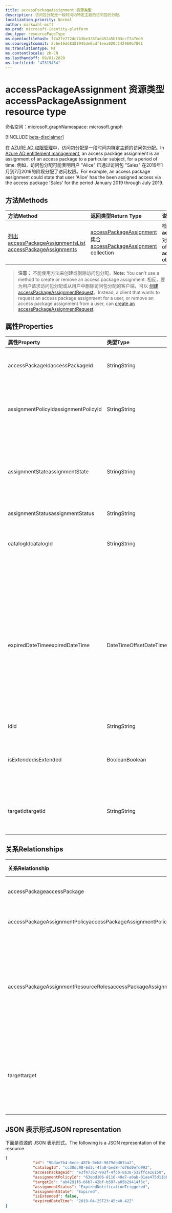```yaml
---
title: accessPackageAssignment 资源类型
description: 访问包分配是一段时间内特定主题的访问包的分配。
localization_priority: Normal
author: markwahl-msft
ms.prod: microsoft-identity-platform
doc_type: resourcePageType
ms.openlocfilehash: f7a2fe772dc7b3be328fad452a5b193ccf7a7ed0
ms.sourcegitcommit: 2c6e16dd8381945de6adf1eea020c142969b7801
ms.translationtype: MT
ms.contentlocale: zh-CN
ms.lasthandoff: 09/01/2020
ms.locfileid: "47319454"
---
```

# <a name="accesspackageassignment-resource-type"></a><span data-ttu-id="4c40c-103">accessPackageAssignment 资源类型</span><span class="sxs-lookup"><span data-stu-id="4c40c-103">accessPackageAssignment resource type</span></span>

<span data-ttu-id="4c40c-104">命名空间：microsoft.graph</span><span class="sxs-lookup"><span data-stu-id="4c40c-104">Namespace: microsoft.graph</span></span>

[!INCLUDE [beta-disclaimer](../../includes/beta-disclaimer.md)]

<span data-ttu-id="4c40c-105">在 [AZURE AD 权限管理](entitlementmanagement-root.md)中，访问包分配是一段时间内特定主题的访问包分配。</span><span class="sxs-lookup"><span data-stu-id="4c40c-105">In [Azure AD entitlement management](entitlementmanagement-root.md), an access package assignment is an assignment of an access package to a particular subject, for a period of time.</span></span>  <span data-ttu-id="4c40c-106">例如，访问包分配可能表明用户 "Alice" 已通过访问包 "Sales" 在2019年1月到7月2019的阶段分配了访问权限。</span><span class="sxs-lookup"><span data-stu-id="4c40c-106">For example, an access package assignment could state that user 'Alice' has the been assigned access via the access package 'Sales' for the period January 2019 through July 2019.</span></span>

## <a name="methods"></a><span data-ttu-id="4c40c-107">方法</span><span class="sxs-lookup"><span data-stu-id="4c40c-107">Methods</span></span>

| <span data-ttu-id="4c40c-108">方法</span><span class="sxs-lookup"><span data-stu-id="4c40c-108">Method</span></span>       | <span data-ttu-id="4c40c-109">返回类型</span><span class="sxs-lookup"><span data-stu-id="4c40c-109">Return Type</span></span> | <span data-ttu-id="4c40c-110">说明</span><span class="sxs-lookup"><span data-stu-id="4c40c-110">Description</span></span> |
|:-------------|:------------|:------------|
| [<span data-ttu-id="4c40c-111">列出 accessPackageAssignments</span><span class="sxs-lookup"><span data-stu-id="4c40c-111">List accessPackageAssignments</span></span>](../api/accesspackageassignment-list.md) | <span data-ttu-id="4c40c-112">[accessPackageAssignment](accesspackageassignment.md) 集合</span><span class="sxs-lookup"><span data-stu-id="4c40c-112">[accessPackageAssignment](accesspackageassignment.md) collection</span></span> | <span data-ttu-id="4c40c-113">检索 **accesspackageassignment** 对象的列表。</span><span class="sxs-lookup"><span data-stu-id="4c40c-113">Retrieve a list of **accesspackageassignment** objects.</span></span> |

><span data-ttu-id="4c40c-114">**注意：** 不能使用方法来创建或删除访问包分配。</span><span class="sxs-lookup"><span data-stu-id="4c40c-114">**Note:** You can't use a method to create or remove an access package assignment.</span></span> <span data-ttu-id="4c40c-115">相反，要为用户请求访问包分配或从用户中删除访问包分配的客户端，可以 [创建 accessPackageAssignmentRequest](../api/accesspackageassignmentrequest-post.md)。</span><span class="sxs-lookup"><span data-stu-id="4c40c-115">Instead, a client that wants to request an access package assignment for a user, or remove an access package assignment from a user, can [create an accessPackageAssignmentRequest](../api/accesspackageassignmentrequest-post.md).</span></span>

## <a name="properties"></a><span data-ttu-id="4c40c-116">属性</span><span class="sxs-lookup"><span data-stu-id="4c40c-116">Properties</span></span>

| <span data-ttu-id="4c40c-117">属性</span><span class="sxs-lookup"><span data-stu-id="4c40c-117">Property</span></span>     | <span data-ttu-id="4c40c-118">类型</span><span class="sxs-lookup"><span data-stu-id="4c40c-118">Type</span></span>        | <span data-ttu-id="4c40c-119">说明</span><span class="sxs-lookup"><span data-stu-id="4c40c-119">Description</span></span> |
|:-------------|:------------|:------------|
|<span data-ttu-id="4c40c-120">accessPackageId</span><span class="sxs-lookup"><span data-stu-id="4c40c-120">accessPackageId</span></span>|<span data-ttu-id="4c40c-121">String</span><span class="sxs-lookup"><span data-stu-id="4c40c-121">String</span></span>|<span data-ttu-id="4c40c-122">访问包的标识符。</span><span class="sxs-lookup"><span data-stu-id="4c40c-122">The identifier of the access package.</span></span> <span data-ttu-id="4c40c-123">只读。</span><span class="sxs-lookup"><span data-stu-id="4c40c-123">Read-only.</span></span>|
|<span data-ttu-id="4c40c-124">assignmentPolicyId</span><span class="sxs-lookup"><span data-stu-id="4c40c-124">assignmentPolicyId</span></span>|<span data-ttu-id="4c40c-125">String</span><span class="sxs-lookup"><span data-stu-id="4c40c-125">String</span></span>|<span data-ttu-id="4c40c-126">访问包分配策略的标识符。</span><span class="sxs-lookup"><span data-stu-id="4c40c-126">The identifier of the access package assignment policy.</span></span> <span data-ttu-id="4c40c-127">只读。</span><span class="sxs-lookup"><span data-stu-id="4c40c-127">Read-only.</span></span>|
|<span data-ttu-id="4c40c-128">assignmentState</span><span class="sxs-lookup"><span data-stu-id="4c40c-128">assignmentState</span></span>|<span data-ttu-id="4c40c-129">String</span><span class="sxs-lookup"><span data-stu-id="4c40c-129">String</span></span>|<span data-ttu-id="4c40c-130">访问程序包的状态。</span><span class="sxs-lookup"><span data-stu-id="4c40c-130">The state of the access package.</span></span> <span data-ttu-id="4c40c-131">可能的值为 `Delivered` 或 `Expired` 。</span><span class="sxs-lookup"><span data-stu-id="4c40c-131">Possible values are `Delivered` or `Expired`.</span></span> <span data-ttu-id="4c40c-132">只读。</span><span class="sxs-lookup"><span data-stu-id="4c40c-132">Read-only.</span></span>|
|<span data-ttu-id="4c40c-133">assignmentStatus</span><span class="sxs-lookup"><span data-stu-id="4c40c-133">assignmentStatus</span></span>|<span data-ttu-id="4c40c-134">String</span><span class="sxs-lookup"><span data-stu-id="4c40c-134">String</span></span>|<span data-ttu-id="4c40c-135">只读。</span><span class="sxs-lookup"><span data-stu-id="4c40c-135">Read-only.</span></span>|
|<span data-ttu-id="4c40c-136">catalogId</span><span class="sxs-lookup"><span data-stu-id="4c40c-136">catalogId</span></span>|<span data-ttu-id="4c40c-137">String</span><span class="sxs-lookup"><span data-stu-id="4c40c-137">String</span></span>|<span data-ttu-id="4c40c-138">包含访问包的目录的标识符。</span><span class="sxs-lookup"><span data-stu-id="4c40c-138">The identifier of the catalog containing the access package.</span></span> <span data-ttu-id="4c40c-139">只读。</span><span class="sxs-lookup"><span data-stu-id="4c40c-139">Read-only.</span></span>|
|<span data-ttu-id="4c40c-140">expiredDateTime</span><span class="sxs-lookup"><span data-stu-id="4c40c-140">expiredDateTime</span></span>|<span data-ttu-id="4c40c-141">DateTimeOffset</span><span class="sxs-lookup"><span data-stu-id="4c40c-141">DateTimeOffset</span></span>|<span data-ttu-id="4c40c-p107">时间戳类型表示使用 ISO 8601 格式的日期和时间信息，并且始终处于 UTC 时间。例如，2014 年 1 月 1 日午夜 UTC 如下所示：`'2014-01-01T00:00:00Z'`</span><span class="sxs-lookup"><span data-stu-id="4c40c-p107">The Timestamp type represents date and time information using ISO 8601 format and is always in UTC time. For example, midnight UTC on Jan 1, 2014 would look like this: `'2014-01-01T00:00:00Z'`</span></span>|
|<span data-ttu-id="4c40c-144">id</span><span class="sxs-lookup"><span data-stu-id="4c40c-144">id</span></span>|<span data-ttu-id="4c40c-145">String</span><span class="sxs-lookup"><span data-stu-id="4c40c-145">String</span></span>| <span data-ttu-id="4c40c-146">只读。</span><span class="sxs-lookup"><span data-stu-id="4c40c-146">Read-only.</span></span>|
|<span data-ttu-id="4c40c-147">isExtended</span><span class="sxs-lookup"><span data-stu-id="4c40c-147">isExtended</span></span>|<span data-ttu-id="4c40c-148">Boolean</span><span class="sxs-lookup"><span data-stu-id="4c40c-148">Boolean</span></span>|<span data-ttu-id="4c40c-149">指示访问包分配是否已扩展。</span><span class="sxs-lookup"><span data-stu-id="4c40c-149">Indicates whether the access package assignment is extended.</span></span> <span data-ttu-id="4c40c-150">只读。</span><span class="sxs-lookup"><span data-stu-id="4c40c-150">Read-only.</span></span>|
|<span data-ttu-id="4c40c-151">targetId</span><span class="sxs-lookup"><span data-stu-id="4c40c-151">targetId</span></span>|<span data-ttu-id="4c40c-152">String</span><span class="sxs-lookup"><span data-stu-id="4c40c-152">String</span></span>| <span data-ttu-id="4c40c-153">包含工作分配的主题的 ID。</span><span class="sxs-lookup"><span data-stu-id="4c40c-153">The ID of the subject with the assignment.</span></span> <span data-ttu-id="4c40c-154">只读。</span><span class="sxs-lookup"><span data-stu-id="4c40c-154">Read-only.</span></span>|

## <a name="relationships"></a><span data-ttu-id="4c40c-155">关系</span><span class="sxs-lookup"><span data-stu-id="4c40c-155">Relationships</span></span>

| <span data-ttu-id="4c40c-156">关系</span><span class="sxs-lookup"><span data-stu-id="4c40c-156">Relationship</span></span> | <span data-ttu-id="4c40c-157">类型</span><span class="sxs-lookup"><span data-stu-id="4c40c-157">Type</span></span>        | <span data-ttu-id="4c40c-158">说明</span><span class="sxs-lookup"><span data-stu-id="4c40c-158">Description</span></span> |
|:-------------|:------------|:------------|
|<span data-ttu-id="4c40c-159">accessPackage</span><span class="sxs-lookup"><span data-stu-id="4c40c-159">accessPackage</span></span>|[<span data-ttu-id="4c40c-160">accessPackage</span><span class="sxs-lookup"><span data-stu-id="4c40c-160">accessPackage</span></span>](accesspackage.md)| <span data-ttu-id="4c40c-161">只读。</span><span class="sxs-lookup"><span data-stu-id="4c40c-161">Read-only.</span></span> <span data-ttu-id="4c40c-162">可为 Null。</span><span class="sxs-lookup"><span data-stu-id="4c40c-162">Nullable.</span></span>|
|<span data-ttu-id="4c40c-163">accessPackageAssignmentPolicy</span><span class="sxs-lookup"><span data-stu-id="4c40c-163">accessPackageAssignmentPolicy</span></span>|[<span data-ttu-id="4c40c-164">accessPackageAssignmentPolicy</span><span class="sxs-lookup"><span data-stu-id="4c40c-164">accessPackageAssignmentPolicy</span></span>](accesspackageassignmentpolicy.md)| <span data-ttu-id="4c40c-165">只读。</span><span class="sxs-lookup"><span data-stu-id="4c40c-165">Read-only.</span></span> <span data-ttu-id="4c40c-166">可为 Null。</span><span class="sxs-lookup"><span data-stu-id="4c40c-166">Nullable.</span></span>|
|<span data-ttu-id="4c40c-167">accessPackageAssignmentResourceRoles</span><span class="sxs-lookup"><span data-stu-id="4c40c-167">accessPackageAssignmentResourceRoles</span></span>|<span data-ttu-id="4c40c-168">[accessPackageAssignmentResourceRole](accesspackageassignmentresourcerole.md) 集合</span><span class="sxs-lookup"><span data-stu-id="4c40c-168">[accessPackageAssignmentResourceRole](accesspackageassignmentresourcerole.md) collection</span></span>| <span data-ttu-id="4c40c-169">为此分配传递给目标用户的资源角色。</span><span class="sxs-lookup"><span data-stu-id="4c40c-169">The resource roles delivered to the target user for this assignment.</span></span> <span data-ttu-id="4c40c-170">只读。</span><span class="sxs-lookup"><span data-stu-id="4c40c-170">Read-only.</span></span> <span data-ttu-id="4c40c-171">可为 Null。</span><span class="sxs-lookup"><span data-stu-id="4c40c-171">Nullable.</span></span>|
|<span data-ttu-id="4c40c-172">target</span><span class="sxs-lookup"><span data-stu-id="4c40c-172">target</span></span>|[<span data-ttu-id="4c40c-173">accessPackageSubject</span><span class="sxs-lookup"><span data-stu-id="4c40c-173">accessPackageSubject</span></span>](accesspackagesubject.md)| <span data-ttu-id="4c40c-174">访问包分配的主题。</span><span class="sxs-lookup"><span data-stu-id="4c40c-174">The subject of the access package assignment.</span></span> <span data-ttu-id="4c40c-175">只读。</span><span class="sxs-lookup"><span data-stu-id="4c40c-175">Read-only.</span></span> <span data-ttu-id="4c40c-176">可为 Null。</span><span class="sxs-lookup"><span data-stu-id="4c40c-176">Nullable.</span></span>|

## <a name="json-representation"></a><span data-ttu-id="4c40c-177">JSON 表示形式</span><span class="sxs-lookup"><span data-stu-id="4c40c-177">JSON representation</span></span>

<span data-ttu-id="4c40c-178">下面是资源的 JSON 表示形式。</span><span class="sxs-lookup"><span data-stu-id="4c40c-178">The following is a JSON representation of the resource.</span></span>

<!-- {
  "blockType": "resource",
  "optionalProperties": [

  ],
  "@odata.type": "microsoft.graph.accessPackageAssignment",
  "baseType": "",
  "keyProperty": "id"
}-->

```json
{
            "id": "9bdae7b4-6ece-487b-9eb8-9679dbd67aa2",
            "catalogId": "cc30dc98-6d3c-4fa0-bed8-fd76d0efd993",
            "accessPackageId": "e3f47362-993f-4fcb-8a38-532ffca16150",
            "assignmentPolicyId": "63ebd106-8116-40e7-a0ab-01ae475d11bb",
            "targetId": "ab4291f6-66b7-42bf-b597-a05b29414f5c",
            "assignmentStatus": "ExpiredNotificationTriggered",
            "assignmentState": "Expired",
            "isExtended": false,
            "expiredDateTime": "2019-04-25T23:45:40.42Z"
}
```

<!-- uuid: 16cd6b66-4b1a-43a1-adaf-3a886856ed98
2019-02-04 14:57:30 UTC -->
<!-- {
  "type": "#page.annotation",
  "description": "accessPackageAssignment resource",
  "keywords": "",
  "section": "documentation",
  "tocPath": ""
}-->
